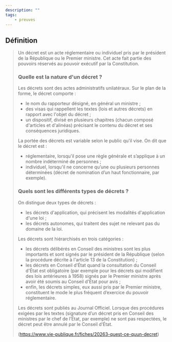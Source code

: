 ```yaml
---
description: ""
tags:
    - preuves
---
```


## Définition

> Un décret est un acte réglementaire ou individuel pris par le président de la République ou le Premier ministre. Cet acte fait partie des pouvoirs réservés au pouvoir exécutif par la Constitution. 
> 
> ### Quelle est la nature d'un décret ?
>
>Les décrets sont des actes administratifs unilatéraux. Sur le plan de la forme, le décret comporte :
> * le nom du rapporteur désigné, en général un ministre ;
> * des visas qui rappellent les textes (lois et autres décrets) en rapport avec l'objet du décret ;
> * un dispositif, divisé en plusieurs chapitres (chacun composé d'articles et d'alinéas) précisant le contenu du décret et ses conséquences juridiques.
>
> La portée des décrets est variable selon le public qu'il vise. On dit que le décret est :
> * réglementaire, lorsqu'il pose une règle générale et s’applique à un nombre indéterminé de personnes ;
> * individuel, lorsqu'il ne concerne qu’une ou plusieurs personnes déterminées (décret de nomination d’un haut fonctionnaire, par exemple).
>
> ### Quels sont les différents types de décrets ?
>
> On distingue deux types de décrets : 
> * les décrets d'application, qui précisent les modalités d'application d'une loi ;
> * les décrets autonomes, qui traitent des sujet ne relevant pas du domaine de la loi. 
>
> Les décrets sont hiérarchisés en trois catégories : 
> * les décrets délibérés en Conseil des ministres sont les plus importants et sont signés par le président de la République (selon la procédure décrite à l'article 13 de la Constitution) ;
> * les décrets en Conseil d’État quand la consultation du Conseil d'État est obligatoire (par exemple pour les décrets qui modifient des lois antérieures à 1958) signés par le Premier ministre après avoir été soumis au Conseil d'État pour avis ;
> * enfin, les décrets simples, eux aussi pris par le Premier ministre, constituent le mode le plus fréquent d’exercice du pouvoir réglementaire.
>
> Les décrets sont publiés au Journal Officiel. Lorsque des procédures exigées par les textes (signature d’un décret pris en Conseil des ministres par le chef de l’État, par exemple) ne sont pas respectées, le décret peut être annulé par le Conseil d’État.
>
> (https://www.vie-publique.fr/fiches/20263-quest-ce-quun-decret)
